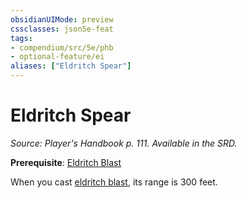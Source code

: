 ```yaml
---
obsidianUIMode: preview
cssclasses: json5e-feat
tags:
- compendium/src/5e/phb
- optional-feature/ei
aliases: ["Eldritch Spear"]
---
```

# Eldritch Spear
*Source: Player's Handbook p. 111. Available in the SRD.*  

**Prerequisite**: [Eldritch Blast](/compendium/spells/eldritch-blast.md)

When you cast [eldritch blast](/compendium/spells/eldritch-blast.md), its range is 300 feet.
